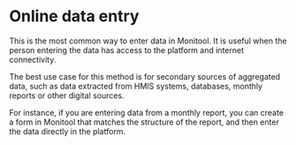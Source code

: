 # Online data entry

This is the most common way to enter data in Monitool. It is useful when the person entering the data has access to the platform and internet connectivity.

The best use case for this method is for secondary sources of aggregated data, such as data extracted from HMIS systems, databases, monthly reports or other digital sources.

For instance, if you are entering data from a monthly report, you can create a form in Monitool that matches the structure of the report, and then enter the data directly in the platform.
